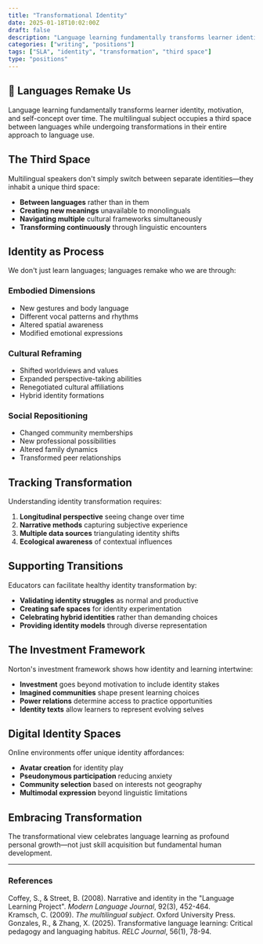 ```yaml
---
title: "Transformational Identity"
date: 2025-01-18T10:02:00Z
draft: false
description: "Language learning fundamentally transforms learner identity, motivation, and self-concept over time."
categories: ["writing", "positions"]
tags: ["SLA", "identity", "transformation", "third space"]
type: "positions"
---
```


## 🔄 Languages Remake Us

Language learning fundamentally transforms learner identity, motivation, and self-concept over time. The multilingual subject occupies a third space between languages while undergoing transformations in their entire approach to language use.

## The Third Space

Multilingual speakers don't simply switch between separate identities—they inhabit a unique third space:

- **Between languages** rather than in them
- **Creating new meanings** unavailable to monolinguals
- **Navigating multiple** cultural frameworks simultaneously
- **Transforming continuously** through linguistic encounters

## Identity as Process

We don't just learn languages; languages remake who we are through:

### Embodied Dimensions
- New gestures and body language
- Different vocal patterns and rhythms
- Altered spatial awareness
- Modified emotional expressions

### Cultural Reframing
- Shifted worldviews and values
- Expanded perspective-taking abilities
- Renegotiated cultural affiliations
- Hybrid identity formations

### Social Repositioning
- Changed community memberships
- New professional possibilities
- Altered family dynamics
- Transformed peer relationships

## Tracking Transformation

Understanding identity transformation requires:

1. **Longitudinal perspective** seeing change over time
2. **Narrative methods** capturing subjective experience
3. **Multiple data sources** triangulating identity shifts
4. **Ecological awareness** of contextual influences

## Supporting Transitions

Educators can facilitate healthy identity transformation by:

- **Validating identity struggles** as normal and productive
- **Creating safe spaces** for identity experimentation
- **Celebrating hybrid identities** rather than demanding choices
- **Providing identity models** through diverse representation

## The Investment Framework

Norton's investment framework shows how identity and learning intertwine:

- **Investment** goes beyond motivation to include identity stakes
- **Imagined communities** shape present learning choices
- **Power relations** determine access to practice opportunities
- **Identity texts** allow learners to represent evolving selves

## Digital Identity Spaces

Online environments offer unique identity affordances:

- **Avatar creation** for identity play
- **Pseudonymous participation** reducing anxiety
- **Community selection** based on interests not geography
- **Multimodal expression** beyond linguistic limitations

## Embracing Transformation

The transformational view celebrates language learning as profound personal growth—not just skill acquisition but fundamental human development.

---

### References
Coffey, S., & Street, B. (2008). Narrative and identity in the "Language Learning Project". *Modern Language Journal*, 92(3), 452-464.  
Kramsch, C. (2009). *The multilingual subject*. Oxford University Press.  
Gonzales, R., & Zhang, X. (2025). Transformative language learning: Critical pedagogy and languaging habitus. *RELC Journal*, 56(1), 78-94.